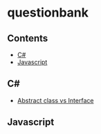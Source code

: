 # questionbank
## Contents
- [C#](#c)
- [Javascript](#javascript)
## C#
- [Abstract class vs Interface](abstract-vs-interface.md)
## Javascript
